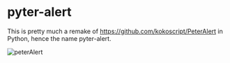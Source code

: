# pyter-alert
This is pretty much a remake of https://github.com/kokoscript/PeterAlert in Python, hence the name pyter-alert.

![peterAlert](https://user-images.githubusercontent.com/72838747/208151437-8af18ee1-6683-4a43-9104-e88affb70563.jpg)
